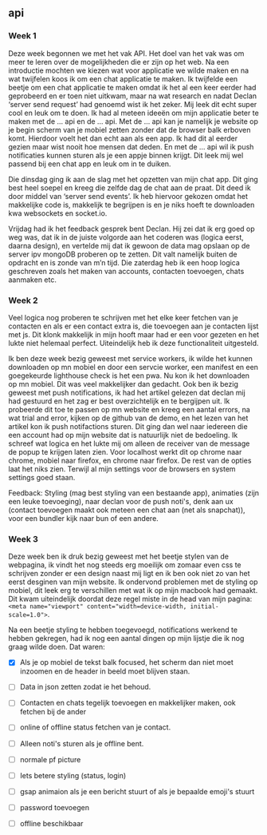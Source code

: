 ## api

### Week 1

Deze week begonnen we met het vak API. Het doel van het vak was om meer te leren  over de mogelijkheden die er zijn op het web. Na een introductie mochten we kiezen wat voor applicatie we wilde maken en na wat twijfelen koos ik om een chat applicatie te maken.
Ik twijfelde een beetje om een chat applicatie te maken omdat ik het al een keer eerder had geprobeerd en er toen niet uitkwam, maar na wat research en nadat Declan ‘server send request’ had genoemd wist ik het zeker. Mij leek dit echt super cool en leuk om te doen. 
Ik had al meteen ideeën om mijn applicatie beter te maken met de … api en de … api. Met de … api kan je namelijk je website op je begin scherm van je mobiel zetten zonder dat de browser balk erboven komt. Hierdoor voelt het dan echt aan als een app. Ik had dit al eerder gezien maar wist nooit hoe mensen dat deden. En met de … api wil ik push notificaties kunnen sturen als je een appje binnen krijgt. Dit leek mij wel passend bij een chat app en leuk om in te duiken. 

Die dinsdag ging ik aan de slag met het opzetten van mijn chat app. Dit ging best heel soepel en kreeg die zelfde dag de chat aan de praat.  Dit deed ik door middel van ‘server send events’. Ik heb hiervoor gekozen omdat het makkelijke code is, makkelijk te begrijpen is en je niks hoeft te downloaden kwa websockets en socket.io. 

Vrijdag had ik het feedback gesprek bent Declan. Hij zei dat ik erg goed op weg was, dat ik in de juiste volgorde aan het coderen was (logica eerst, daarna design), en vertelde mij dat ik gewoon de data mag opslaan op de server ipv mongoDB proberen op te zetten. Dit valt namelijk buiten de opdracht en is zonde van m’n tijd. 
Die zaterdag heb ik een hoop logica geschreven zoals het maken van accounts, contacten toevoegen, chats aanmaken etc. 

### Week 2

Veel logica nog proberen te schrijven met het elke keer fetchen van je contacten en als er een contact extra is, die toevoegen aan je contacten lijst met js. Dit klonk makkelijk in mijn hooft maar had er een voor gezeten en het lukte niet helemaal perfect. Uiteindelijk heb ik deze functionaliteit uitgesteld. 

Ik ben deze week bezig geweest met service workers, ik wilde het kunnen downloaden op mn mobiel en door een servcie worker, een manifest en een goegekeurde lighthouse check is het een pwa. Nu kon ik het downloaden op mn mobiel. Dit was veel makkelijker dan gedacht.
Ook ben ik bezig geweest met push notifications, ik had het artikel gelezen dat declan mij had gestuurd en het zag er best overzichtelijk en te bergijpen uit. Ik probeerde dit toe te passen op mn website en kreeg een aantal errors, na wat trial and error, kijken op de github van de demo, en het lezen van het artikel kon ik push notifactions sturen. Dit ging dan wel naar iedereen die een account had op mijn website dat is natuurlijk niet de bedoeling. Ik schreef wat logica en het lukte mij om alleen de receiver van de message de popup te krijgen laten zien. Voor localhost werkt dit op chrome naar chrome, mobiel naar firefox, en chrome naar firefox. De rest van de opties laat het niks zien. Terwijl al mijn settings voor de browsers en system settings goed staan.  

Feedback:
Styling (mag best styling van een bestaande app), animaties (zijn een leuke toevoeging), naar declan voor de push noti's, denk aan ux (contact toevoegen maakt ook meteen een chat aan (net als snapchat)), voor een bundler kijk naar bun of een andere. 

### Week 3
Deze week ben ik druk bezig geweest met het beetje stylen van de webpagina, ik vindt het nog steeds erg moeilijk om zomaar even css te schrijven zonder er een design naast mij ligt en ik ben ook niet zo van het eerst desginen van mijn website. Ik ondervond problemen met de styling op mobiel, dit leek erg te verschillen met wat ik op mijn macbook had gemaakt. Dit kwam uiteindelijk doordat deze regel miste in de head van mijn pagina: `<meta name="viewport" content="width=device-width, initial-scale=1.0">`. 

Na een beetje styling te hebben toegevoegd, notifications werkend te hebben gekregen, had ik nog een aantal dingen op mijn lijstje die ik nog graag wilde doen. Dat waren:

- [x] Als je op mobiel de tekst balk focused, het scherm dan niet moet inzoomen en de header in beeld moet blijven staan.
- [ ] Data in json zetten zodat ie het behoud.

- [ ] Contacten en chats tegelijk toevoegen en makkelijker maken, ook fetchen bij de ander
- [ ] online of offline status fetchen van je contact.
- [ ] Alleen noti's sturen als je offline bent. 

- [ ] normale pf picture 
- [ ] Iets betere styling (status, login)
- [ ] gsap animaion als je een bericht stuurt of als je bepaalde emoji's stuurt

- [ ] password toevoegen
- [ ] offline beschikbaar
<!-- Add contact button styling -->

<!-- // gedaan: local storage dat je in bent gelogd, logd je meteen bij het opstarten van de app weer in.
// gedaan: Als iemand uitlogd, local storage removen en sub verwijderen -->